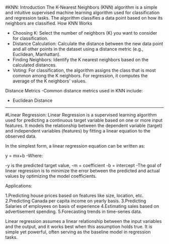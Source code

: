 #KNN:
Introduction
The K-Nearest Neighbors (KNN) algorithm is a simple and intuitive supervised machine learning algorithm used for classification and regression tasks. The algorithm classifies a data point based on how its neighbors are classified.
How KNN Works
- Choosing K: Select the number of neighbors (K) you want to consider for classification.
- Distance Calculation: Calculate the distance between the new data point and all other points in the dataset using a distance metric (e.g., Euclidean, Manhattan).
- Finding Neighbors: Identify the K nearest neighbors based on the calculated distances.
- Voting: For classification, the algorithm assigns the class that is most common among the K neighbors. For regression, it computes the average of the K neighbors' values.

Distance Metrics
-Common distance metrics used in KNN include:

- Euclidean Distance


------------------------------------------------------------------------------------------------------------------------------------

#Linear Regression:
Linear Regression is a supervised learning algorithm used for predicting a continuous target variable based on one or more input features. It models the relationship between the dependent variable (target) and independent variables (features) by fitting a linear equation to the observed data.

In the simplest form, a linear regression equation can be written as:

y = mx+b
-Where:

-y is the predicted target value,
-m = coefficient 
-b = intercept
​
-The goal of linear regression is to minimize the error between the predicted and actual values by optimizing the model coefficients.

Applications:

1.Predicting house prices based on features like size, location, etc.
2.Predicting Canada per capita income on yearly basis.
3.Predicting Salaries of employees on basis of experience
4.Estimating sales based on advertisement spending.
5.Forecasting trends in time-series data.

Linear regression assumes a linear relationship between the input variables and the output, and it works best when this assumption holds true. It is simple yet powerful, often serving as the baseline model in regression tasks.
